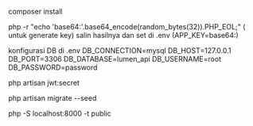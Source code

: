 composer install

php -r "echo 'base64:'.base64_encode(random_bytes(32)).PHP_EOL;" ( untuk generate key)
salin hasilnya dan set di .env (APP_KEY=base64:<key>)

konfigurasi DB di .env
DB_CONNECTION=mysql
DB_HOST=127.0.0.1
DB_PORT=3306
DB_DATABASE=lumen_api
DB_USERNAME=root
DB_PASSWORD=password

php artisan jwt:secret

php artisan migrate --seed

php -S localhost:8000 -t public
